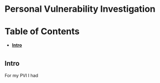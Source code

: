 #

# **Personal Vulnerability Investigation**

# Table of Contents
- [**Intro**](#intro)

#

## Intro
For my PVI I had
